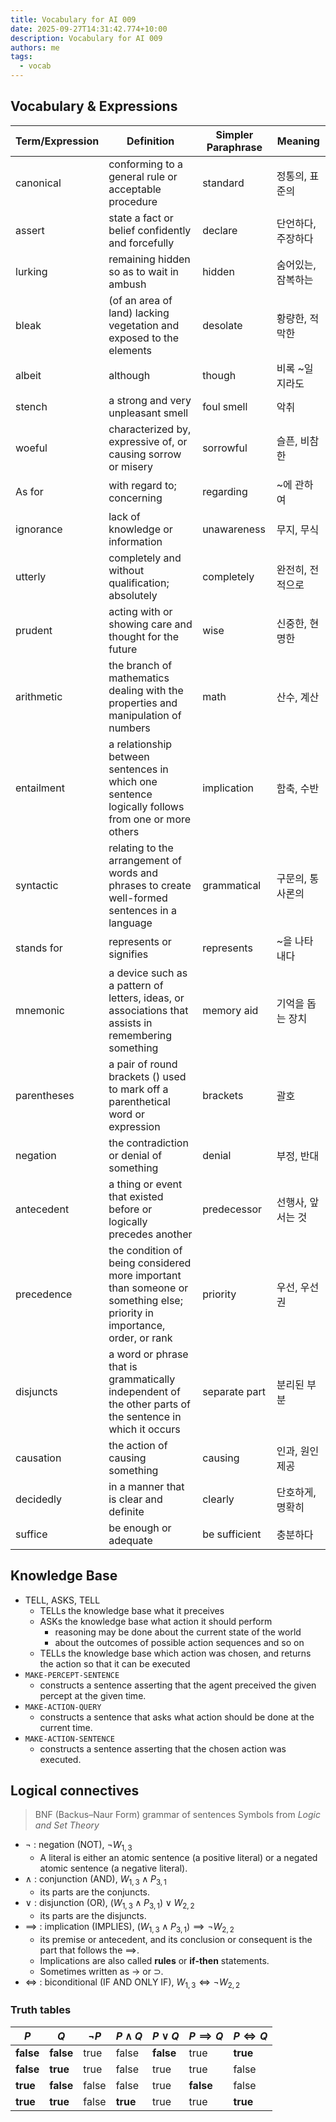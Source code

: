 ```yaml
---
title: Vocabulary for AI 009
date: 2025-09-27T14:31:42.774+10:00
description: Vocabulary for AI 009
authors: me
tags:
  - vocab
---
```


## Vocabulary & Expressions

| Term/Expression | Definition | Simpler Paraphrase | Meaning |
| --- | --- | --- | --- |
| canonical | conforming to a general rule or acceptable procedure | standard | 정통의, 표준의 |
| assert | state a fact or belief confidently and forcefully | declare | 단언하다, 주장하다 |
| lurking | remaining hidden so as to wait in ambush | hidden | 숨어있는, 잠복하는 |
| bleak | (of an area of land) lacking vegetation and exposed to the elements | desolate | 황량한, 적막한 |
| albeit | although | though | 비록 ~일지라도 |
| stench | a strong and very unpleasant smell | foul smell | 악취 |
| woeful | characterized by, expressive of, or causing sorrow or misery | sorrowful | 슬픈, 비참한 |
| As for | with regard to; concerning | regarding | ~에 관하여 |
| ignorance | lack of knowledge or information | unawareness | 무지, 무식 |
| utterly | completely and without qualification; absolutely | completely | 완전히, 전적으로 |
| prudent | acting with or showing care and thought for the future | wise | 신중한, 현명한 |
| arithmetic | the branch of mathematics dealing with the properties and manipulation of numbers | math | 산수, 계산 |
| entailment | a relationship between sentences in which one sentence logically follows from one or more others | implication | 함축, 수반 |
| syntactic | relating to the arrangement of words and phrases to create well-formed sentences in a language | grammatical | 구문의, 통사론의 |
| stands for | represents or signifies | represents | ~을 나타내다 |
| mnemonic | a device such as a pattern of letters, ideas, or associations that assists in remembering something | memory aid | 기억을 돕는 장치 |
| parentheses | a pair of round brackets () used to mark off a parenthetical word or expression | brackets | 괄호 |
| negation | the contradiction or denial of something | denial | 부정, 반대 |
| antecedent | a thing or event that existed before or logically precedes another | predecessor | 선행사, 앞서는 것 |
| precedence | the condition of being considered more important than someone or something else; priority in importance, order, or rank | priority | 우선, 우선권 |
| disjuncts | a word or phrase that is grammatically independent of the other parts of the sentence in which it occurs | separate part | 분리된 부분 |
| causation | the action of causing something | causing | 인과, 원인 제공 |
| decidedly | in a manner that is clear and definite | clearly | 단호하게, 명확히 |
| suffice | be enough or adequate | be sufficient | 충분하다 |

## Knowledge Base

- TELL, ASKS, TELL
  - TELLs the knowledge base what it preceives
  - ASKs the knowledge base what action it should perform
    - reasoning may be done about the current state of the world
    - about the outcomes of possible action sequences and so on
  - TELLs the knowledge base which action was chosen, and returns the action so that it can be executed
- `MAKE-PERCEPT-SENTENCE`
  - constructs a sentence asserting that the agent preceived the given percept at the given time.
- `MAKE-ACTION-QUERY`
  - constructs a sentence that asks what action should be done at the current time.
- `MAKE-ACTION-SENTENCE`
  - constructs a sentence asserting that the chosen action was executed.

## Logical connectives

> BNF (Backus–Naur Form) grammar of sentences
> Symbols from *Logic and Set Theory*

- $\neg$ : negation (NOT), $\neg W_{1,3}$
  - A literal is either an atomic sentence (a positive literal) or a negated atomic sentence (a negative literal).
- $\land$ : conjunction (AND), $W_{1,3} \land P_{3, 1}$
  - its parts are the conjuncts.
- $\lor$ : disjunction (OR), $(W_{1,3} \land P_{3,1}) \lor W_{2,2}$
  - its parts are the disjuncts.
- $\implies$ : implication (IMPLIES), $(W_{1,3} \land P_{3,1}) \implies \neg W_{2,2}$
  - its premise or antecedent, and its conclusion or consequent is the part that follows the $\implies$.
  - Implications are also called **rules** or **if-then** statements.
  - Sometimes written as $\rightarrow$ or $\supset$.
- $\iff$ : biconditional (IF AND ONLY IF), $W_{1,3} \iff \neg W_{2,2}$

### Truth tables

| $P$ | $Q$ | $\lnot P$ | $P \land Q$ | $P \lor Q$ | $P \implies Q$ | $P \iff Q$ |
| --- | --- | --- | --- | --- | --- | --- |
| **false** | **false** | true | false | **false** | true | **true** |
| **false** | **true** | true | false | true | true | false |
| **true** | **false** | false | false | true | **false** | false |
| **true** | **true** | false | **true** | true | true | **true** |
